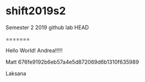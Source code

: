# shift2019s2
Semester 2 2019 github lab
HEAD

=======

Hello World!
Andrea!!!!!


Matt
676fe9192b6eb57a4e5d872069d6b1310f635989

Laksana
